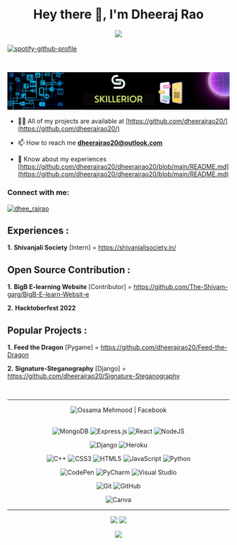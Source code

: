 <h1 align="center">Hey there 👋, I'm Dheeraj Rao</h1>
<p align="center">

  <div align="center">
    
<!--   view count  -->
![](https://komarev.com/ghpvc/?username=dheerajrao20&color=blueviolet&label=Profile+Views)
    
  </div>
  
  
  <!-- spotify tag -->
[![spotify-github-profile](https://spotify-github-profile.vercel.app/api/view?uid=3isa928ecjf5vt1wto9ablsg6&cover_image=true&theme=natemoo-re&show_offline=true&bar_color=53b14f&bar_color_cover=false)](https://github.com/kittinan/spotify-github-profile)
   <div>&nbsp;</div>

</p>

<!-- youtube art  -->
<img src="https://github.com/dheerajrao20/dheerajrao20/blob/main/Images/channel.jpg?raw=true" />

- 👨‍💻 All of my projects are available at [https://github.com/dheerajrao20/](https://github.com/dheerajrao20/)

- 📫 How to reach me **dheerajrao20@outlook.com**

- 📄 Know about my experiences [https://github.com/dheerajrao20/dheerajrao20/blob/main/README.md](https://github.com/dheerajrao20/dheerajrao20/blob/main/README.md)


<h3 align="left">Connect with me:</h3>
<p align="left">
<a href="https://www.linkedin.com/in/dheeraj-kumar-3a6bb8216/" target="blank"><img align="center" src="https://brand.linkedin.com/content/dam/me/business/en-us/amp/brand-site/v2/bg/LI-Logo.svg.original.svg" alt="dhee_rajrao" height="" width="80" /></a>
</p>

  <h2>Experiences :</h2>
  
**1.** **Shivanjali Society** [Intern] = <a href="https://shivanjalisociety.in">https://shivanjalisociety.in/</a> 

<h2>Open Source Contribution :</h2>

**1.** **BigB E-learning Website** [Contributor] = <a href="https://github.com/The-Shivam-garg/BigB-E-learn-Websit-e">https://github.com/The-Shivam-garg/BigB-E-learn-Websit-e</a>

**2.** **Hacktoberfest 2022**
  
<h2>Popular Projects :</h2>

**1.** **Feed the Dragon** [Pygame] = <a href="https://github.com/dheerajrao20/Feed-the-Dragon">https://github.com/dheerajrao20/Feed-the-Dragon</a>

**2.** **Signature-Steganography** [Django] = <a href="https://github.com/dheerajrao20/Signature-Steganography">https://github.com/dheerajrao20/Signature-Steganography</a>
<div>&nbsp;</div>
<hr>

 <div align="center"> 
<img height="65" alt="Ossama Mehmood | Facebook" src="https://user-images.githubusercontent.com/60597290/152353234-0715ffd6-7680-4536-9fdc-ef1abc74c469.svg" />
 </div>
<div>&nbsp;</div>

  <div align="center">
  
![MongoDB](https://img.shields.io/badge/MongoDB-%234ea94b.svg?style=for-the-badge&logo=mongodb&logoColor=white)
![Express.js](https://img.shields.io/badge/express.js-%23404d59.svg?style=for-the-badge&logo=express&logoColor=%2361DAFB)
![React](https://img.shields.io/badge/react-%2320232a.svg?style=for-the-badge&logo=react&logoColor=%2361DAFB)
![NodeJS](https://img.shields.io/badge/node.js-6DA55F?style=for-the-badge&logo=node.js&logoColor=white)

![Django](https://img.shields.io/badge/django-%23092E20.svg?style=for-the-badge&logo=django&logoColor=white)
![Heroku](https://img.shields.io/badge/heroku-%23430098.svg?style=for-the-badge&logo=heroku&logoColor=white)

![C++](https://img.shields.io/badge/c++-%2300599C.svg?style=for-the-badge&logo=c%2B%2B&logoColor=white)
![CSS3](https://img.shields.io/badge/css3-%231572B6.svg?style=for-the-badge&logo=css3&logoColor=white)
![HTML5](https://img.shields.io/badge/html5-%23E34F26.svg?style=for-the-badge&logo=html5&logoColor=white)
![JavaScript](https://img.shields.io/badge/javascript-%23323330.svg?style=for-the-badge&logo=javascript&logoColor=%23F7DF1E)
![Python](https://img.shields.io/badge/python-3670A0?style=for-the-badge&logo=python&logoColor=ffdd54)

![CodePen](https://img.shields.io/badge/CodePen-white?style=for-the-badge&logo=codepen&logoColor=black)
![PyCharm](https://img.shields.io/badge/pycharm-143?style=for-the-badge&logo=pycharm&logoColor=black&color=black&labelColor=green)
![Visual Studio](https://img.shields.io/badge/Visual%20Studio-5C2D91.svg?style=for-the-badge&logo=visual-studio&logoColor=white)

![Git](https://img.shields.io/badge/git-%23F05033.svg?style=for-the-badge&logo=git&logoColor=white)
![GitHub](https://img.shields.io/badge/github-%23121011.svg?style=for-the-badge&logo=github&logoColor=white)

![Canva](https://img.shields.io/badge/Canva-%2300C4CC.svg?style=for-the-badge&logo=Canva&logoColor=white)
  
  </div>


<hr>
<p align="center">
  
  <img width="400px" src="https://github-readme-stats.vercel.app/api?username=dheerajrao20&count_private=true&show_icons=true&theme=material-palenight&hide_border=true&bg_color=1F222E" />
  
  <img width="400px" src="https://github-readme-streak-stats.herokuapp.com?user=dheerajrao20&theme=material-palenight&hide_border=true&fire=C77800&ring=7C2AE8&background=1F222E" />
  
</p>

<p align="center">
<img height="150" src="https://user-images.githubusercontent.com/60597290/151966205-54a50cb6-2401-49bc-992c-dd926c8ecd09.svg"/>
</p>





